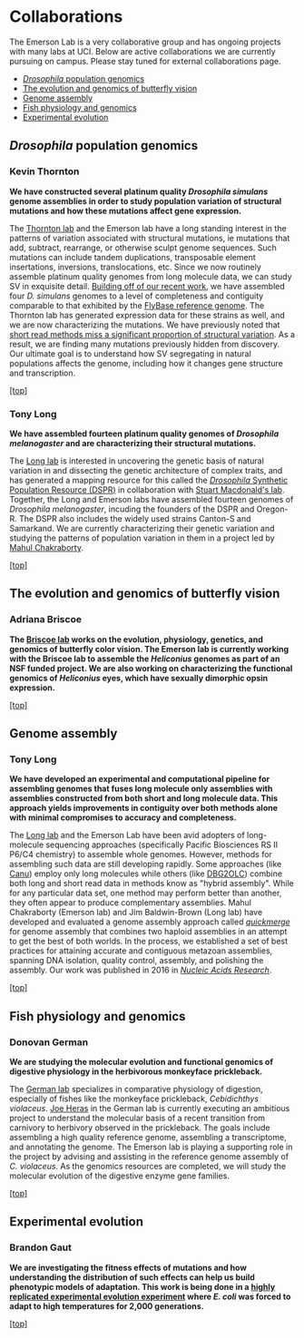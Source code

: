 <a name = 'top'></a>
# Collaborations
The Emerson Lab is a very collaborative group and has ongoing projects with many labs at UCI. Below are active collaborations we are currently pursuing on campus. Please stay tuned for external collaborations page.

* [*Drosophila* population genomics](#drosophilapopgen)
* [The evolution and genomics of butterfly vision](#butterflygenomics)
* [Genome assembly](#genomeassembly)
* [Fish physiology and genomics](#fishphysgen)
* [Experimental evolution](#experimentalevolution)

<a name = 'drosophilapopgen'></a>
## *Drosophila* population genomics

### Kevin Thornton

__We have constructed several platinum quality *Drosophila simulans* genome assemblies in order to study population variation of structural mutations and how these mutations affect gene expression.__

The [Thornton lab](http://www.molpopgen.org/) and the Emerson lab have a long standing interest in the patterns of variation associated with structural mutations, ie mutations that add, subtract, rearrange, or otherwise sculpt genome sequences. Such mutations can include tandem duplications, transposable element insertations, inversions, translocations, etc. Since we now routinely assemble platinum quality genomes from long molecule data, we can study SV in exquisite detail. [Building off of our recent work](https://academic.oup.com/nar/article/44/19/e147/2468393/Contiguous-and-accurate-de-novo-assembly-of), we have assembled four *D. simulans* genomes to a level of completeness and contiguity comparable to that exhibited by the [FlyBase reference genome](http://flybase.org/). The Thornton lab has generated expression data for these strains as well, and we are now characterizing the mutations. We have previously noted that [short read methods miss a significant proportion of structural variation](http://www.biorxiv.org/content/early/2017/03/08/114967). As a result, we are finding many mutations previously hidden from discovery. Our ultimate goal is to understand how SV segregating in natural populations affects the genome, including how it changes gene structure and transcription.

[[top]](#top)

### Tony Long
__We have assembled fourteen platinum quality genomes of _Drosophila melanogaster_ and are characterizing their structural mutations.__

The [Long lab](http://wfitch.bio.uci.edu/~tdlong/sandvox/) is interested in uncovering the genetic basis of natural variation in and dissecting the genetic architecture of complex traits, and has generated a mapping resource for this called the [*Drosophila* Synthetic Population Resource (DSPR)](https://flyrils.org) in collaboration with [Stuart Macdonald's lab](https://molecularbiosciences.ku.edu/stuart-j-macdonald). Together, the Long and Emerson labs have assembled fourteen genomes of *Drosophila melanogaster*, incuding the founders of the DSPR and Oregon-R. The DSPR also includes the widely used strains Canton-S and Samarkand. We are currently characterizing their genetic variation and studying the patterns of population variation in them in a project led by [Mahul Chakraborty](Chakraborty.md).

[[top]](#top)


<a name = 'butterflygenomics'></a>
## The evolution and genomics of butterfly vision

### Adriana Briscoe
__The [Briscoe lab](http://visiongene.bio.uci.edu/Adriana_Briscoe/Briscoe_Lab.html) works on the evolution, physiology, genetics, and genomics of butterfly color vision. The Emerson lab is currently working with the Briscoe lab to assemble the *Heliconius* genomes as part of an NSF funded project. We are also working on characterizing the functional genomics of *Heliconius* eyes, which have sexually dimorphic opsin expression.__

[[top]](#top)

<a name = 'genomeassembly'></a>
## Genome assembly

### Tony Long

__We have developed an experimental and computational pipeline for assembling genomes that fuses long molecule only assemblies with assemblies constructed from both short and long molecule data. This approach yields improvements in contiguity over both methods alone with minimal compromises to accuracy and completeness.__

The [Long lab](http://wfitch.bio.uci.edu/~tdlong/sandvox/) and the Emerson Lab have been avid adopters of long-molecule sequencing approaches (specifically Pacific Biosciences RS II P6/C4 chemistry) to assemble whole genomes. However, methods for assembling such data are still developing rapidly. Some approaches (like [Canu](https://github.com/marbl/canu)) employ only long molecules while others (like [DBG2OLC](https://github.com/yechengxi/DBG2OLC)) combine both long and short read data in methods know as "hybrid assembly". While for any particular data set, one method may perform better than another, they often appear to produce complementary assemblies. Mahul Chakraborty (Emerson lab) and Jim Baldwin-Brown (Long lab) have developed and evaluated a genome assembly approach called *[quickmerge](https://github.com/mahulchak/quickmerge)* for genome assembly that combines two haploid assemblies in an attempt to get the best of both worlds. In the process, we established a set of best practices for attaining accurate and contiguous metazoan assemblies, spanning DNA isolation, quality control, assembly, and polishing the assembly. Our work was published in 2016 in [*Nucleic Acids Research*](https://academic.oup.com/nar/article/44/19/e147/2468393/Contiguous-and-accurate-de-novo-assembly-of).

[[top]](#top)

<a name = 'fishphysgen'></a>
## Fish physiology and genomics

### Donovan German

__We are studying the molecular evolution and functional genomics of digestive physiology in the herbivorous monkeyface prickleback.__

The [German lab](http://german.bio.uci.edu/) specializes in comparative physiology of digestion, especially of fishes like the monkeyface prickleback, *Cebidichthys violaceus*. [Joe Heras](http://josephheras.weebly.com/) in the German lab is currently executing an ambitious project to understand the molecular basis of a recent transition from carnivory to herbivory observed in the prickleback. The goals include assembling a high quality reference genome, assembling a transcriptome, and annotating the genome. The Emerson lab is playing a supporting role in the project by advising and assisting in the reference genome assembly of *C. violaceus*. As the genomics resources are completed, we will study the molecular evolution of the digestive enzyme gene families.

[[top]](#top)

<a name = 'experimentalevolution'></a>
## Experimental evolution

### Brandon Gaut

__We are investigating the fitness effects of mutations and how understanding the distribution of such effects can help us build phenotypic models of adaptation. This work is being done in a [highly replicated experimental evolution experiment](http://science.sciencemag.org/content/335/6067/457) where *E. coli* was forced to adapt to high temperatures for 2,000 generations.__

[[top]](#top)

<br><br><br><br><br><br><br><br><br><br><br><br><br><br><br><br><br><br><br><br><br><br><br><br><br><br><br><br><br><br><br><br><br><br><br><br><br><br><br><br><br><br><br><br><br><br><br><br><br><br>
